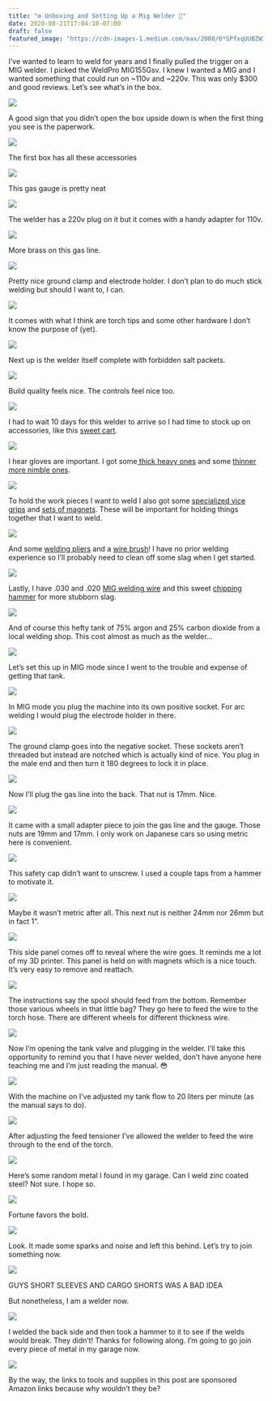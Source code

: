 ```yaml
---
title: "⚙️ Unboxing and Setting Up a Mig Welder 🔧"
date: 2020-08-21T17:04:10-07:00
draft: false
featured_image: "https://cdn-images-1.medium.com/max/2000/0*SPfxqUUBZW3hvq4H.jpg"
---
```


I’ve wanted to learn to weld for years and I finally pulled the trigger on a MIG welder. I picked the WeldPro MIG155Gsv. I knew I wanted a MIG and I wanted something that could run on ~110v and ~220v. This was only $300 and good reviews. Let’s see what’s in the box.

![](https://cdn-images-1.medium.com/max/2400/0*Pq3TjH14L1RVdkGl.jpg)

A good sign that you didn’t open the box upside down is when the first thing you see is the paperwork.

![](https://cdn-images-1.medium.com/max/2000/0*ygcmpzlQpRVJIsog.jpg)

The first box has all these accessories

![](https://cdn-images-1.medium.com/max/2400/0*O41oZGL0rgjHsrlm.jpg)

This gas gauge is pretty neat

![](https://cdn-images-1.medium.com/max/2000/0*PCFX4qOEfh4jBxSv.jpg)

The welder has a 220v plug on it but it comes with a handy adapter for 110v.

![](https://cdn-images-1.medium.com/max/2000/0*ZbeC2Wmt9now1ON-.jpg)

More brass on this gas line.

![](https://cdn-images-1.medium.com/max/2000/0*K9pmBb_44RyDejBX.jpg)

Pretty nice ground clamp and electrode holder. I don’t plan to do much stick welding but should I want to, I can.

![](https://cdn-images-1.medium.com/max/2000/0*_0ZVaCmrCNcSkIND.jpg)

It comes with what I think are torch tips and some other hardware I don’t know the purpose of (yet).

![](https://cdn-images-1.medium.com/max/2000/0*ma5Atfdgo5YJgnDO.jpg)

Next up is the welder itself complete with forbidden salt packets.

![](https://cdn-images-1.medium.com/max/2000/0*bjnONdb8bBD5fDCq.jpg)

Build quality feels nice. The controls feel nice too.

![](https://cdn-images-1.medium.com/max/2000/0*3DARoP2ReFZClEcF.jpg)

I had to wait 10 days for this welder to arrive so I had time to stock up on accessories, like this [sweet cart](https://amzn.to/2EiG7Cm).

![](https://cdn-images-1.medium.com/max/2000/0*SPfxqUUBZW3hvq4H.jpg)

I hear gloves are important. I got some[ thick heavy ones](https://amzn.to/3ggA0eR) and some [thinner more nimble ones](https://amzn.to/2Yly4vG).

![](https://cdn-images-1.medium.com/max/2400/0*IqyX9OebPlpAmXZp.jpg)

To hold the work pieces I want to weld I also got some [specialized vice grips](https://amzn.to/3l50Eel) and [sets of magnets](https://amzn.to/32dYel1). These will be important for holding things together that I want to weld.

![](https://cdn-images-1.medium.com/max/2400/0*H9l5gUT_Aub4Mrom.jpg)

And some [welding pliers](https://amzn.to/2FNjBSL) and a [wire brush](https://amzn.to/34pJToe)! I have no prior welding experience so I’ll probably need to clean off some slag when I get started.

![](https://cdn-images-1.medium.com/max/2000/0*86-xbiagQnjZJ2y2.jpg)

Lastly, I have .030 and .020 [MIG welding wire](https://amzn.to/32cPMCB) and this sweet [chipping hammer](https://amzn.to/2Egp0RF) for more stubborn slag.

![](https://cdn-images-1.medium.com/max/2400/0*6ei74tqRuFFMCeFI.jpg)

And of course this hefty tank of 75% argon and 25% carbon dioxide from a local welding shop. This cost almost as much as the welder…

![](https://cdn-images-1.medium.com/max/2000/0*T8v8mA4JRN_RckyN.jpg)

Let’s set this up in MIG mode since I went to the trouble and expense of getting that tank.

![](https://cdn-images-1.medium.com/max/2000/1*O2ZWOtPKIxO3Rvm5cv7vfA.png)

In MIG mode you plug the machine into its own positive socket. For arc welding I would plug the electrode holder in there.

![](https://cdn-images-1.medium.com/max/2000/0*L6uF8V-fViJQbhJG.jpg)

The ground clamp goes into the negative socket. These sockets aren’t threaded but instead are notched which is actually kind of nice. You plug in the male end and then turn it 180 degrees to lock it in place.

![](https://cdn-images-1.medium.com/max/2000/0*W1odrct3yEE9u1m9.jpg)

Now I’ll plug the gas line into the back. That nut is 17mm. Nice.

![](https://cdn-images-1.medium.com/max/2000/0*hIhUKNIE2Eo4Sbbb.jpg)

It came with a small adapter piece to join the gas line and the gauge. Those nuts are 19mm and 17mm. I only work on Japanese cars so using metric here is convenient.

![](https://cdn-images-1.medium.com/max/2000/0*rBBfLf0TxSvRgBzR.jpg)

This safety cap didn’t want to unscrew. I used a couple taps from a hammer to motivate it.

![](https://cdn-images-1.medium.com/max/2000/0*KzA8y6PIkJaf-wWc.jpg)

Maybe it wasn’t metric after all. This next nut is neither 24mm nor 26mm but in fact 1".

![](https://cdn-images-1.medium.com/max/2000/1*go_g-sJbINFVWcS5hAuR5Q.png)

This side panel comes off to reveal where the wire goes. It reminds me a lot of my 3D printer. This panel is held on with magnets which is a nice touch. It’s very easy to remove and reattach.

![](https://cdn-images-1.medium.com/max/2000/0*F46UHRRUQ-tm6OyQ.jpg)

The instructions say the spool should feed from the bottom. Remember those various wheels in that little bag? They go here to feed the wire to the torch hose. There are different wheels for different thickness wire.

![](https://cdn-images-1.medium.com/max/2400/0*zyd-ExaU8kWQbZP8.jpg)

Now I’m opening the tank valve and plugging in the welder. I’ll take this opportunity to remind you that I have never welded, don’t have anyone here teaching me and I’m just reading the manual. 😳

![](https://cdn-images-1.medium.com/max/2000/0*Bga2Ju4_sMJmo1JU.jpg)

With the machine on I’ve adjusted my tank flow to 20 liters per minute (as the manual says to do).

![](https://cdn-images-1.medium.com/max/2000/0*4sYYHZTf30ChfhYD.jpg)

After adjusting the feed tensioner I’ve allowed the welder to feed the wire through to the end of the torch.

![](https://cdn-images-1.medium.com/max/2000/0*yNgae_fhsX6J3Ocm.jpg)

Here’s some random metal I found in my garage. Can I weld zinc coated steel? Not sure. I hope so.

![](https://cdn-images-1.medium.com/max/2000/0*jTzChPQhq4DIcEPF.jpg)

Fortune favors the bold.

![](https://cdn-images-1.medium.com/max/2000/0*hg0n1op-y3AZmLde.jpg)

Look. It made some sparks and noise and left this behind. Let’s try to join something now.

![](https://cdn-images-1.medium.com/max/2000/0*dU8fQuFZRo5N6J4q.jpg)

GUYS SHORT SLEEVES AND CARGO SHORTS WAS A BAD IDEA

But nonetheless, I am a welder now.

![](https://cdn-images-1.medium.com/max/2000/0*8FHBnOtg4ov2kTQY.jpg)

I welded the back side and then took a hammer to it to see if the welds would break. They didn’t! Thanks for following along. I’m going to go join every piece of metal in my garage now.

![](https://cdn-images-1.medium.com/max/2000/1*2T9ES0qrq7vrF_HwIj8eBg.png)

By the way, the links to tools and supplies in this post are sponsored Amazon links because why wouldn’t they be?
